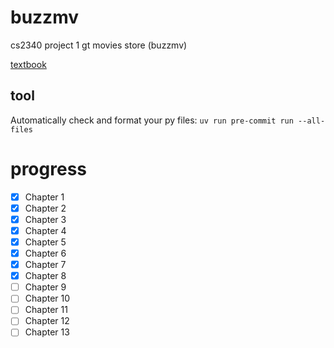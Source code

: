 # buzzmv
cs2340 project 1 gt movies store (buzzmv)


[textbook](https://www.oreilly.com/library/view/django-5-for/9781835461556/)

## tool
Automatically check and format your py files:
`uv run pre-commit run --all-files`

# progress
- [x] Chapter 1
- [x] Chapter 2
- [x] Chapter 3
- [x] Chapter 4
- [X] Chapter 5
- [x] Chapter 6
- [x] Chapter 7
- [x] Chapter 8
- [ ] Chapter 9
- [ ] Chapter 10
- [ ] Chapter 11
- [ ] Chapter 12
- [ ] Chapter 13
